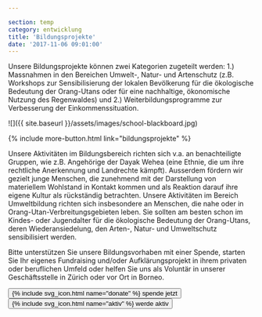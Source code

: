```yaml
---

section: temp
category: entwicklung
title: 'Bildungsprojekte'
date: '2017-11-06 09:01:00'
---
```

Unsere Bildungsprojekte können zwei Kategorien zugeteilt werden: 1.) Massnahmen in den Bereichen Umwelt-, Natur- und Artenschutz (z.B. Workshops zur Sensibilisierung der lokalen Bevölkerung für die ökologische Bedeutung der Orang-Utans oder für eine nachhaltige, ökonomische Nutzung des Regenwaldes) und 2.) Weiterbildungsprogramme zur Verbesserung der Einkommenssituation.

![]({{ site.baseurl }}/assets/images/school-blackboard.jpg)

{% include more-button.html link="bildungsprojekte" %}

Unsere Aktivitäten im Bildungsbereich richten sich v.a. an benachteiligte Gruppen, wie z.B. Angehörige der Dayak Wehea (eine Ethnie, die um ihre rechtliche Anerkennung und Landrechte kämpft). Ausserdem fördern wir gezielt junge Menschen, die zunehmend mit der Darstellung von materiellem Wohlstand in Kontakt kommen und als Reaktion darauf ihre eigene Kultur als rückständig betrachten. Unsere Aktivitäten im Bereich Umweltbildung richten sich insbesondere an Menschen, die nahe oder in Orang-Utan-Verbreitungsgebieten leben. Sie sollten am besten schon im Kindes- oder Jugendalter für die ökologische Bedeutung der Orang-Utans, deren Wiederansiedelung, den Arten-, Natur- und Umweltschutz sensibilisiert werden.

Bitte unterstützen Sie unsere Bildungsvorhaben mit einer Spende, starten Sie Ihr eigenes Fundraising und/oder Aufklärungsprojekt in ihrem privaten oder beruflichen Umfeld oder helfen Sie uns als Voluntär in unserer Geschäftsstelle in Zürich oder vor Ort in Borneo.

<div class="action-buttons text-center">
    <button class="bos-button" onclick="submitPayPal('AP6V9Q553SUAU')">
        {% include svg_icon.html name="donate" %} <span>spende jetzt</span>
    </button> 
    <a href="http://www.bos-schweiz.ch/de/helfen/unterstuetzung.htm">
        <button class="bos-button">
            {% include svg_icon.html name="aktiv" %} <span>werde aktiv</span>
        </button>
    </a>
</div>